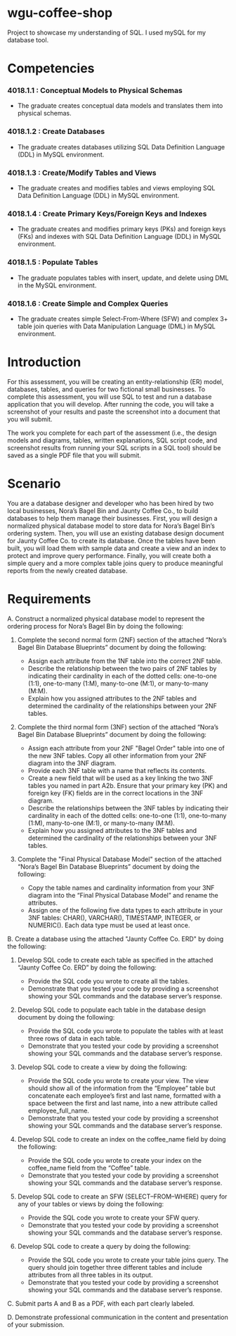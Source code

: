 # wgu-coffee-shop
Project to showcase my understanding of SQL. I used mySQL for my database tool.

# Competencies

### 4018.1.1 : Conceptual Models to Physical Schemas

 - The graduate creates conceptual data models and translates them into physical schemas.

### 4018.1.2 : Create Databases

 - The graduate creates databases utilizing SQL Data Definition Language (DDL) in MySQL environment.

### 4018.1.3 : Create/Modify Tables and Views

 - The graduate creates and modifies tables and views employing SQL Data Definition Language (DDL) in MySQL environment.

### 4018.1.4 : Create Primary Keys/Foreign Keys and Indexes

 - The graduate creates and modifies primary keys (PKs) and foreign keys (FKs) and indexes with SQL Data Definition Language (DDL) in MySQL environment.

### 4018.1.5 : Populate Tables

 - The graduate populates tables with insert, update, and delete using DML in the MySQL environment.

### 4018.1.6 : Create Simple and Complex Queries

 - The graduate creates simple Select-From-Where (SFW) and complex 3+ table join queries with Data Manipulation Language (DML) in MySQL environment.


# Introduction


For this assessment, you will be creating an entity-relationship (ER) model, databases, tables, and queries for two fictional small businesses. To complete this assessment, you will use SQL to test and run a database application that you will develop. After running the code, you will take a screenshot of your results and paste the screenshot into a document that you will submit.

The work you complete for each part of the assessment (i.e., the design models and diagrams, tables, written explanations, SQL script code, and screenshot results from running your SQL scripts in a SQL tool) should be saved as a single PDF file that you will submit.

# Scenario


You are a database designer and developer who has been hired by two local businesses, Nora’s Bagel Bin and Jaunty Coffee Co., to build databases to help them manage their businesses. First, you will design a normalized physical database model to store data for Nora’s Bagel Bin’s ordering system. Then, you will use an existing database design document for Jaunty Coffee Co. to create its database. Once the tables have been built, you will load them with sample data and create a view and an index to protect and improve query performance. Finally, you will create both a simple query and a more complex table joins query to produce meaningful reports from the newly created database.


# Requirements


A. Construct a normalized physical database model to represent the ordering process for Nora’s Bagel Bin by doing the following:

1. Complete the second normal form (2NF) section of the attached “Nora’s Bagel Bin Database Blueprints” document by doing the following:
   - Assign each attribute from the 1NF table into the correct 2NF table.
   - Describe the relationship between the two pairs of 2NF tables by indicating their cardinality in each of the dotted cells: one-to-one (1:1), one-to-many (1:M), many-to-one (M:1), or many-to-many (M:M).
   - Explain how you assigned attributes to the 2NF tables and determined the cardinality of the relationships between your 2NF tables.

2. Complete the third normal form (3NF) section of the attached “Nora’s Bagel Bin Database Blueprints” document by doing the following:
   - Assign each attribute from your 2NF "Bagel Order" table into one of the new 3NF tables. Copy all other information from your 2NF diagram into the 3NF diagram.
   - Provide each 3NF table with a name that reflects its contents.
   - Create a new field that will be used as a key linking the two 3NF tables you named in part A2b. Ensure that your primary key (PK) and foreign key (FK) fields are in the correct locations in the 3NF diagram.
   - Describe the relationships between the 3NF tables by indicating their cardinality in each of the dotted cells: one-to-one (1:1), one-to-many (1:M), many-to-one (M:1), or many-to-many (M:M).
   - Explain how you assigned attributes to the 3NF tables and determined the cardinality of the relationships between your 3NF tables.

3. Complete the "Final Physical Database Model" section of the attached “Nora’s Bagel Bin Database Blueprints” document by doing the following:
   - Copy the table names and cardinality information from your 3NF diagram into the “Final Physical Database Model” and rename the attributes.
   - Assign one of the following five data types to each attribute in your 3NF tables: CHAR(), VARCHAR(), TIMESTAMP, INTEGER, or NUMERIC(). Each data type must be used at least once.

B. Create a database using the attached "Jaunty Coffee Co. ERD" by doing the following:

1. Develop SQL code to create each table as specified in the attached “Jaunty Coffee Co. ERD” by doing the following:

   - Provide the SQL code you wrote to create all the tables.
   - Demonstrate that you tested your code by providing a screenshot showing your SQL commands and the database server’s response.

2. Develop SQL code to populate each table in the database design document by doing the following:
   - Provide the SQL code you wrote to populate the tables with at least three rows of data in each table.
   - Demonstrate that you tested your code by providing a screenshot showing your SQL commands and the database server’s response.

3. Develop SQL code to create a view by doing the following:
   - Provide the SQL code you wrote to create your view. The view should show all of the information from the “Employee” table but concatenate each employee’s first and last name, formatted with a space between the first and last name, into a new attribute called employee_full_name.
   - Demonstrate that you tested your code by providing a screenshot showing your SQL commands and the database server’s response.

4. Develop SQL code to create an index on the coffee_name field by doing the following:
   - Provide the SQL code you wrote to create your index on the coffee_name field from the “Coffee” table.
   - Demonstrate that you tested your code by providing a screenshot showing your SQL commands and the database server’s response.

5. Develop SQL code to create an SFW (SELECT–FROM–WHERE) query for any of your tables or views by doing the following:
   - Provide the SQL code you wrote to create your SFW query.
   - Demonstrate that you tested your code by providing a screenshot showing your SQL commands and the database server’s response.

6. Develop SQL code to create a query by doing the following:
   - Provide the SQL code you wrote to create your table joins query. The query should join together three different tables and include attributes from all three tables in its output.
   - Demonstrate that you tested your code by providing a screenshot showing your SQL commands and the database server’s response.

C. Submit parts A and B as a PDF, with each part clearly labeled.

D. Demonstrate professional communication in the content and presentation of your submission.

















